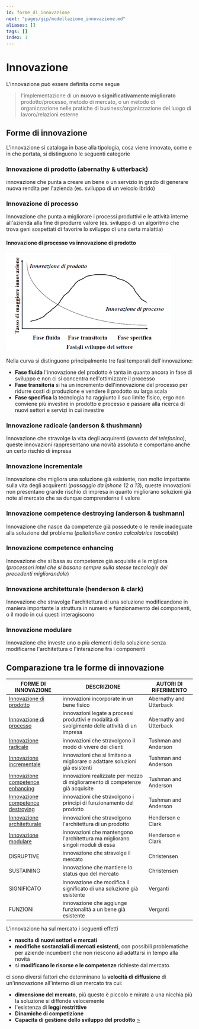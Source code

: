 ```yaml
---
id: forme_di_innovazione
next: "pages/gip/modellazione_innovazione.md"
aliases: []
tags: []
index: 1
---
```


# Innovazione

L'innovazione può essere definita come segue

>l'implementazione di un **nuovo o significativamente migliorato** prodotto/processo, metodo di mercato, o un metodo di organizzazione nelle pratiche di business/organizzazione del luogo di lavoro/relazioni esterne

## Forme di innovazione

L'innovazione si cataloga in base alla tipologia, cosa viene innovato, come e in che portata, si distinguono le seguenti categorie

### Innovazione di prodotto (abernathy & utterback)

innovazione che punta a creare un bene o un servizio in grado di generare nuova rendita per l'azienda (es. sviluppo di un veicolo ibrido)

### Innovazione di processo

Innovazione che punta a migliorare i processi produttivi e le attività interne all'azienda alla fine di produrre valore (es. sviluppo di un algoritmo che trova geni sospettati di favorire lo sviluppo di una certa malattia)

####  Innovazione di processo vs innovazione di prodotto

![](assets/gip/Pasted%20image%2020231214161944.png)

Nella curva si distinguono principalmente tre fasi temporali dell'innovazione:

- **Fase fluida** l'innovazione del prodotto è tanta in quanto ancora in fase di sviluppo e non ci si concentra nell'ottimizzare il processo
- **Fase transitoria** si ha un incremento dell'innovazione del processo per ridurre costi di produzione e vendere il prodotto su larga scala
- **Fase specifica** la tecnologia ha raggiunto il suo limite fisico, ergo non conviene più investire in prodotto e processo e passare alla ricerca di nuovi settori e servizi in cui investire

### Innovazione  radicale (anderson & thushmann)

Innovazione che stravolge la vita degli acquirenti (*avvento del telefonino*), queste innovazioni rappresentano una novità assoluta e comportano anche un certo rischio di impresa
### Innovazione incrementale

Innovazione che migliora una soluzione già esistente, non molto impattante sulla vita degli acquirenti (*passaggio da iphone 12 a 13*), queste innovazioni non presentano grande rischio di impresa in quanto migliorano soluzioni già note al mercato che sa dunque comprenderne il valore

### Innovazione competence destroying (anderson & tushmann)

 Innovazione che nasce da competenze già possedute o le rende inadeguate alla soluzione del problema (*pallottoliere contro calcolatrice tascabile*)

### Innovazione competence enhancing

Innovazione che si basa su competenze già acquisite e le migliora (*processori intel che si basano sempre sulla stesse tecnologie dei precedenti migliorandole*)

### Innovazione architetturale (henderson & clark)

Innovazione che stravolge l'architettura di una soluzione modificandone in maniera importante la struttura in numero e funzionamento dei componenti, o il modo in cui questi interagiscono

### Innovazione modulare

Innovazione che investe uno o più elementi della soluzione senza modificarne l'architettura o l'interazione fra i componenti

## Comparazione tra le forme di innovazione

| FORME DI INNOVAZIONE                                                                                    | DESCRIZIONE                                                                                     | AUTORI DI RIFERIMENTO   |
| ------------------------------------------------------------------------------------------------------- | ----------------------------------------------------------------------------------------------- | ----------------------- |
| [Innovazione di prodotto](#Innovazione%20di%20prodotto%20(abernathy%20&%20utterback))                   | innovazioni incorporate in un bene fisico                                                       | Abernathy and Utterback |
| [Innovazione di processo](#Innovazione%20di%20processo)                                                 | innovazioni legate a processi produttivi e modalità di svolgimento delle attività di un impresa | Abernathy and Utterback |
| [Innovazione  radicale](#Innovazione%20radicale%20(anderson%20&%20thushmann))                           | innovazioni che stravolgono il modo di vivere dei clienti                                       | Tushman and Anderson    |
| [Innovazione incrementale](#Innovazione%20incrementale)                                                 | innovazioni che si limitano a migliorare o adattare soluzioni già esistenti                     | Tushman and Anderson    |
| [Innovazione competence enhancing](#Innovazione%20competence%20enhancing)                               | innovazioni realizzate per mezzo di miglioramento di competenze già acquisite                   | Tushman and Anderson    |
| [Innovazione competence destroying](#Innovazione%20competence%20destroying%20(anderson%20&%20tushmann)) | innovazioni che stravolgono i principi di funzionamento del prodotto                            | Tushman and Anderson    |
| [Innovazione architetturale](#Innovazione%20architetturale%20(henderson%20&%20clark))                   | innovazioni che stravolgono l'architettura di un prodotto                                       | Henderson e Clark       |
| [Innovazione modulare](#Innovazione%20modulare)                                                         | innovazioni che mantengono l'architettura ma migliorano singoli moduli di essa                  | Henderson e Clark       |
| DISRUPTIVE                                                                                              | innovazione che stravolge il mercato                                                            | Christensen             |
| SUSTAINING                                                                                              | innovazione che mantiene lo status quo del mercato                                              | Christensen             |
| SIGNIFICATO                                                                                             | innovazione che modifica il significato di una soluzione già esistente                          | Verganti                |
| FUNZIONI                                                                                                | innovazione che aggiunge funzionalità a un bene già esistente                                   | Verganti                |

L'innovazione ha sul mercato i seguenti effetti

- **nascita di nuovi settori e mercati**
- **modifiche sostanziali di mercati esistenti**, con possibili problematiche per aziende incumbent che non riescono ad adattarsi in tempo alla novità
-  si **modificano le risorse e le competenze** richieste dal mercato

ci sono diversi fattori che determinano la **velocità di diffusione** di un'innovazione all'interno di un mercato tra cui:

- **dimensione del mercato**, più questo è piccolo e mirato a una nicchia più la soluzione si diffonde velocemente
- l'esistenza di **leggi restrittive**
- **Dinamiche di competizione**
- **Capacita di gestione dello sviluppo del prodotto**
[>](pages/gip/modellazione_innovazione.md)
